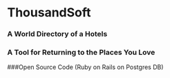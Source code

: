 # ThousandSoft
### A World Directory of a Hotels
### A Tool for Returning to the Places You Love
###Open Source Code (Ruby on Rails on Postgres DB) 
